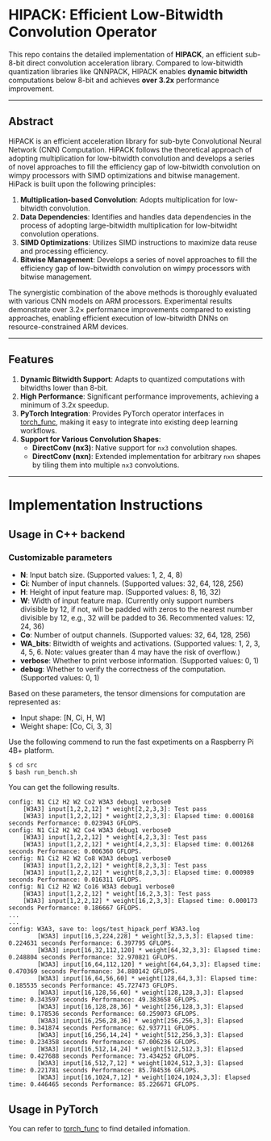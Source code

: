 # HIPACK: Efficient Low-Bitwidth Convolution Operator

This repo contains the detailed implementation of **HIPACK**, an efficient sub-8-bit direct convolution acceleration library. Compared to low-bitwidth quantization libraries like QNNPACK, HIPACK enables **dynamic bitwidth** computations below 8-bit and achieves **over 3.2x** performance improvement.

---

## Abstract
HiPACK is an efficient acceleration library for sub-byte Convolutional Neural Network (CNN) Computation.
HiPACK follows the theoretical approach of adopting multiplication for low-bitwidth convolution and develops a series of novel approaches to fill the efficiency gap of low-bitwidth convolution on wimpy processors with SIMD optimizations and bitwise management. 
HiPack is built upon the following principles:
1. **Multiplication-based Convolution**: Adopts multiplication for low-bitwidth convolution.
2. **Data Dependencies**: Identifies and handles data dependencies in the process of adopting large-bitwidth multiplication for low-bitwidht convolution operations.
3. **SIMD Optimizations**: Utilizes SIMD instructions to maximize data reuse and processing efficiency.
4. **Bitwise Management**: Develops a series of novel approaches to fill the efficiency gap of low-bitwidth convolution on wimpy processors with bitwise management.

The synergistic combination of the above methods is thoroughly evaluated with various CNN models on ARM processors. Experimental results demonstrate over $3.2\times$ performance improvements compared to existing approaches, enabling efficient execution of low-bitwidth DNNs on resource-constrained ARM devices.

---
## Features

1. **Dynamic Bitwidth Support**: Adapts to quantized computations with bitwidths lower than 8-bit.
2. **High Performance**: Significant performance improvements, achieving a minimum of 3.2x speedup.
3. **PyTorch Integration**: Provides PyTorch operator interfaces in [torch_func](./torch_func/README.md), making it easy to integrate into existing deep learning workflows.
4. **Support for Various Convolution Shapes**:
   - **DirectConv (nx3)**: Native support for `nx3` convolution shapes.
   - **DirectConv (nxn)**: Extended implementation for arbitrary `nxn` shapes by tiling them into multiple `nx3` convolutions.

---

# Implementation Instructions

## Usage in C++ backend
### Customizable parameters
- **N**: Input batch size. (Supported values: 1, 2, 4, 8)
- **Ci**: Number of input channels. (Supported values: 32, 64, 128, 256)
- **H**: Height of input feature map. (Supported values: 8, 16, 32)
- **W**: Width of input feature map. (Currently only support numbers divisible by 12, if not, will be padded with zeros to the nearest number divisible by 12, e.g., 32 will be padded to 36. Recommented values: 12, 24, 36)
- **Co**: Number of output channels. (Supported values: 32, 64, 128, 256)
- **WA_bits**: Bitwidth of weights and activations. (Supported values: 1, 2, 3, 4, 5, 6. Note: values greater than 4 may have the risk of overflow.)
- **verbose**: Whether to print verbose information. (Supported values: 0, 1)
- **debug**: Whether to verify the correctness of the computation. (Supported values: 0, 1)

Based on these parameters, the tensor dimensions for computation are represented as:
- Input shape: [N, Ci, H, W]
- Weight shape: [Co, Ci, 3, 3]

Use the following commend to run the fast expetiments on a Raspberry Pi 4B+ platform.
```shell
$ cd src
$ bash run_bench.sh
```
You can get the following results.
```
config: N1 Ci2 H2 W2 Co2 W3A3 debug1 verbose0
	[W3A3] input[1,2,2,12] * weight[2,2,3,3]: Test pass
	[W3A3] input[1,2,2,12] * weight[2,2,3,3]: Elapsed time: 0.000168 seconds Performance: 0.023943 GFLOPS.
config: N1 Ci2 H2 W2 Co4 W3A3 debug1 verbose0
	[W3A3] input[1,2,2,12] * weight[4,2,3,3]: Test pass
	[W3A3] input[1,2,2,12] * weight[4,2,3,3]: Elapsed time: 0.001268 seconds Performance: 0.006360 GFLOPS.
config: N1 Ci2 H2 W2 Co8 W3A3 debug1 verbose0
	[W3A3] input[1,2,2,12] * weight[8,2,3,3]: Test pass
	[W3A3] input[1,2,2,12] * weight[8,2,3,3]: Elapsed time: 0.000989 seconds Performance: 0.016311 GFLOPS.
config: N1 Ci2 H2 W2 Co16 W3A3 debug1 verbose0
	[W3A3] input[1,2,2,12] * weight[16,2,3,3]: Test pass
	[W3A3] input[1,2,2,12] * weight[16,2,3,3]: Elapsed time: 0.000173 seconds Performance: 0.186667 GFLOPS.
...
...
config: W3A3, save to: logs/test_hipack_perf_W3A3.log
        [W3A3] input[16,3,224,228] * weight[32,3,3,3]: Elapsed time: 0.224631 seconds Performance: 6.397795 GFLOPS.
        [W3A3] input[16,32,112,120] * weight[64,32,3,3]: Elapsed time: 0.248804 seconds Performance: 32.970821 GFLOPS.
        [W3A3] input[16,64,112,120] * weight[64,64,3,3]: Elapsed time: 0.470369 seconds Performance: 34.880142 GFLOPS.
        [W3A3] input[16,64,56,60] * weight[128,64,3,3]: Elapsed time: 0.185535 seconds Performance: 45.727473 GFLOPS.
        [W3A3] input[16,128,56,60] * weight[128,128,3,3]: Elapsed time: 0.343597 seconds Performance: 49.383658 GFLOPS.
        [W3A3] input[16,128,28,36] * weight[256,128,3,3]: Elapsed time: 0.178536 seconds Performance: 60.259073 GFLOPS.
        [W3A3] input[16,256,28,36] * weight[256,256,3,3]: Elapsed time: 0.341874 seconds Performance: 62.937711 GFLOPS.
        [W3A3] input[16,256,14,24] * weight[512,256,3,3]: Elapsed time: 0.234358 seconds Performance: 67.006236 GFLOPS.
        [W3A3] input[16,512,14,24] * weight[512,512,3,3]: Elapsed time: 0.427688 seconds Performance: 73.434252 GFLOPS.
        [W3A3] input[16,512,7,12] * weight[1024,512,3,3]: Elapsed time: 0.221781 seconds Performance: 85.784536 GFLOPS.
        [W3A3] input[16,1024,7,12] * weight[1024,1024,3,3]: Elapsed time: 0.446465 seconds Performance: 85.226671 GFLOPS.
```

## Usage in PyTorch

You can refer to [torch_func](torch_func/README.md) to find detailed infomation.
